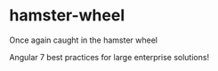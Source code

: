 # hamster-wheel
Once again caught in the hamster wheel

Angular 7 best practices for large enterprise solutions!
